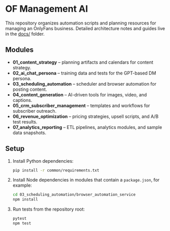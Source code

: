 # OF Management AI

This repository organizes automation scripts and planning resources for managing an OnlyFans business. Detailed architecture notes and guides live in the [docs/](docs/) folder.

## Modules

- **01_content_strategy** – planning artifacts and calendars for content strategy.
- **02_ai_chat_persona** – training data and tests for the GPT-based DM persona.
- **03_scheduling_automation** – scheduler and browser automation for posting content.
- **04_content_generation** – AI-driven tools for images, video, and captions.
- **05_crm_subscriber_management** – templates and workflows for subscriber outreach.
- **06_revenue_optimization** – pricing strategies, upsell scripts, and A/B test results.
- **07_analytics_reporting** – ETL pipelines, analytics modules, and sample data snapshots.

## Setup

1. Install Python dependencies:
   ```bash
   pip install -r common/requirements.txt
   ```
2. Install Node dependencies in modules that contain a `package.json`, for example:
   ```bash
   cd 03_scheduling_automation/browser_automation_service
   npm install
   ```
3. Run tests from the repository root:
   ```bash
   pytest
   npm test
   ```


